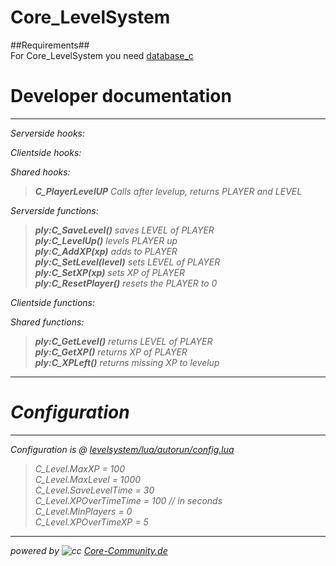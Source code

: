 
Core_LevelSystem
===============

##Requirements##<br>
For Core_LevelSystem you need [database_c](https://github.com/habobababo/database_c)<br>


# <i class="icon-file"></i> Developer documentation
-------------
<i class="icon-th-list">Serverside hooks:
>

<i class="icon-user">Clientside hooks:
>

<i class="icon-user"><i class="icon-th-list">Shared hooks:

>**C_PlayerLevelUP** Calls after levelup, returns PLAYER and LEVEL<br>

<i class="icon-th-list">Serverside functions:
>**ply:C_SaveLevel()** saves LEVEL of PLAYER<br>
**ply:C_LevelUp()** levels PLAYER up <br>
**ply:C_AddXP(xp)** adds <xp> to PLAYER<br>
**ply:C_SetLevel(level)** sets LEVEL <level> of PLAYER<br>
**ply:C_SetXP(xp)** sets XP <xp> of PLAYER<br>
**ply:C_ResetPlayer()** resets the PLAYER to 0<br>


<i class="icon-user">Clientside functions:
>

<i class="icon-user"><i class="icon-th-list">Shared functions:

>**ply:C_GetLevel()** returns LEVEL of PLAYER<br>
**ply:C_GetXP()** returns XP of PLAYER<br>
**ply:C_XPLeft()** returns missing XP to levelup



----------
# <i class="icon-pencil"></i> Configuration
----------
Configuration is @ [levelsystem/lua/autorun/config.lua](https://github.com/habobababo/CoreLevelSystem/blob/master/levelsystem/lua/autorun/config.lua)

>C_Level.MaxXP = 100<br>
C_Level.MaxLevel = 1000<br>
C_Level.SaveLevelTime = 30<br>
C_Level.XPOverTimeTime = 100 // in seconds<br>
C_Level.MinPlayers = 0<br>
C_Level.XPOverTimeXP = 5<br>

----------
powered by ![cc](http://37.228.134.43/files/files/logos/Logo/128x128_grey.png) [Core-Community.de](http://core-community.de/)